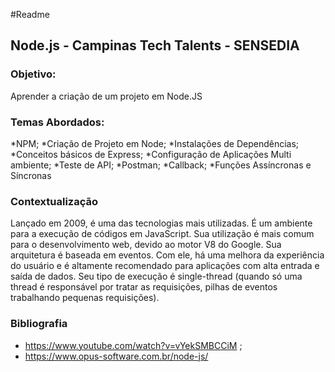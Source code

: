 #Readme

## Node.js - Campinas Tech Talents - SENSEDIA

### Objetivo:
Aprender a criação de um projeto em Node.JS

### Temas Abordados:
*NPM;
*Criação de Projeto em Node;
*Instalações de Dependências;
*Conceitos básicos de Express;
*Configuração de Aplicações Multi ambiente;
*Teste de API;
*Postman;
*Callback;
*Funções Assíncronas e Síncronas

### Contextualização

Lançado em 2009, é uma das tecnologias mais utilizadas. É um ambiente para a execução de códigos em JavaScript. Sua utilização é mais comum para o desenvolvimento web, devido ao  motor V8 do Google. Sua arquitetura é baseada em eventos. Com ele, há uma melhora da experiência do usuário e é altamente recomendado para aplicações com alta entrada e saída de dados. Seu tipo de execução é single-thread (quando só uma thread é responsável por tratar as requisições, pilhas de eventos trabalhando pequenas requisições).



### Bibliografia

* https://www.youtube.com/watch?v=vYekSMBCCiM ;
* https://www.opus-software.com.br/node-js/


